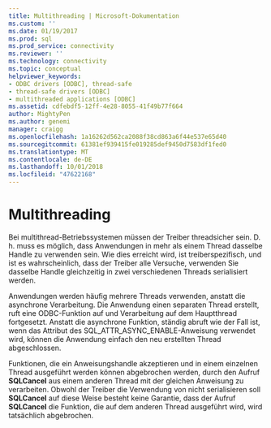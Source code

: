 ```yaml
---
title: Multithreading | Microsoft-Dokumentation
ms.custom: ''
ms.date: 01/19/2017
ms.prod: sql
ms.prod_service: connectivity
ms.reviewer: ''
ms.technology: connectivity
ms.topic: conceptual
helpviewer_keywords:
- ODBC drivers [ODBC], thread-safe
- thread-safe drivers [ODBC]
- multithreaded applications [ODBC]
ms.assetid: cdfebdf5-12ff-4e28-8055-41f49b77f664
author: MightyPen
ms.author: genemi
manager: craigg
ms.openlocfilehash: 1a16262d562ca2088f38cd863a6f44e537e65d40
ms.sourcegitcommit: 61381ef939415fe019285def9450d7583df1fed0
ms.translationtype: MT
ms.contentlocale: de-DE
ms.lasthandoff: 10/01/2018
ms.locfileid: "47622168"
---
```

# <a name="multithreading"></a>Multithreading
Bei multithread-Betriebssystemen müssen der Treiber threadsicher sein. D. h. muss es möglich, dass Anwendungen in mehr als einem Thread dasselbe Handle zu verwenden sein. Wie dies erreicht wird, ist treiberspezifisch, und ist es wahrscheinlich, dass der Treiber alle Versuche, verwenden Sie dasselbe Handle gleichzeitig in zwei verschiedenen Threads serialisiert werden.  
  
 Anwendungen werden häufig mehrere Threads verwenden, anstatt die asynchrone Verarbeitung. Die Anwendung einen separaten Thread erstellt, ruft eine ODBC-Funktion auf und Verarbeitung auf dem Hauptthread fortgesetzt. Anstatt die asynchrone Funktion, ständig abruft wie der Fall ist, wenn das Attribut des SQL_ATTR_ASYNC_ENABLE-Anweisung verwendet wird, können die Anwendung einfach den neu erstellten Thread abgeschlossen.  
  
 Funktionen, die ein Anweisungshandle akzeptieren und in einem einzelnen Thread ausgeführt werden können abgebrochen werden, durch den Aufruf **SQLCancel** aus einem anderen Thread mit der gleichen Anweisung zu verarbeiten. Obwohl der Treiber die Verwendung von nicht serialisieren soll **SQLCancel** auf diese Weise besteht keine Garantie, dass der Aufruf **SQLCancel** die Funktion, die auf dem anderen Thread ausgeführt wird, wird tatsächlich abgebrochen.
